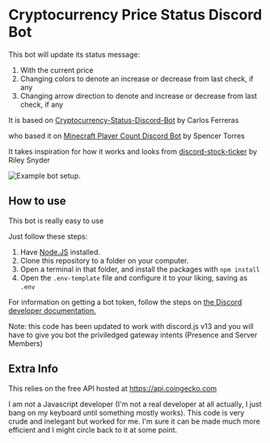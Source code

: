 # Cryptocurrency Price Status Discord Bot

This bot will update its status message:
1. With the current price
2. Changing colors to denote an increase or decrease from last check, if any
3. Changing arrow direction to denote and increase or decrease from last check, if any

It is based on [Cryptocurrency-Status-Discord-Bot](https://github.com/cferreras-zz/Cryptocurrency-Status-Discord-Bot) by Carlos Ferreras

who based it on [Minecraft Player Count Discord Bot](https://github.com/SpencerTorres/Minecraft-Player-Count-Discord-Bot) by Spencer Torres

It takes inspiration for how it works and looks from [discord-stock-ticker](https://github.com/rssnyder/discord-stock-ticker) by Riley Snyder

![Example bot setup.](https://imgbox.com/iVPxlKO4)

## How to use

This bot is really easy to use

Just follow these steps:
1. Have [Node.JS](https://nodejs.org) installed.
2. Clone this repository to a folder on your computer.
3. Open a terminal in that folder, and install the packages with `npm install`
4. Open the `.env-template` file and configure it to your liking, saving as `.env`

For information on getting a bot token, follow the steps on [the Discord developer documentation.](https://discordapp.com/developers/docs/intro)

Note: this code has been updated to work with discord.js v13 and you will have to give you bot the priviledged gateway intents (Presence and Server Members)

## Extra Info

This relies on the free API hosted at https://api.coingecko.com

I am not a Javascript developer (I'm not a real developer at all actually, I just bang on my keyboard until something mostly works).  This code is very
crude and inelegant but worked for me.  I'm sure it can be made much more efficient and I might circle back to it at some point.
